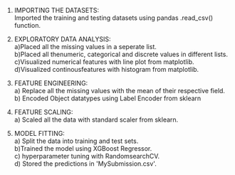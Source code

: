 1. IMPORTING THE DATASETS: <br>
Imported the training and testing datasets using pandas .read_csv() function. <br>

2. EXPLORATORY DATA ANALYSIS: <br>
a)Placed all the missing values in a seperate list. <br>
b)Placed all thenumeric, categorical and discrete values in different lists. <br>
c)Visualized numerical features with line plot from matplotlib. <br>
d)Visualized continousfeatures with histogram from matplotlib. <br>

3. FEATURE ENGINEERING: <br>
a) Replace all the missing values with the mean of their respective field. <br>
b) Encoded Object datatypes using Label Encoder from sklearn 

4. FEATURE SCALING: <br>
a) Scaled all the data with standard scaler from sklearn. <br>

5. MODEL FITTING: <br>
a) Split the data into training and test sets. <br>
b)Trained the model using XGBoost Regressor. <br>
c) hyperparameter tuning with RandomsearchCV. <br>
d) Stored the predictions in 'MySubmission.csv'. <br>
